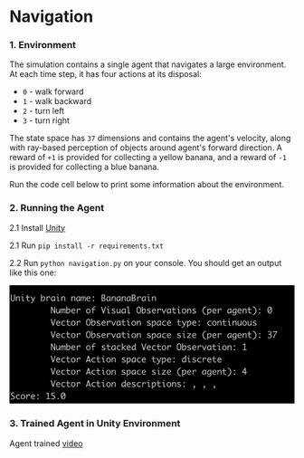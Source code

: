 # Navigation


### 1. Environment

The simulation contains a single agent that navigates a large environment.  At each time step, it has four actions at its disposal:
- `0` - walk forward 
- `1` - walk backward
- `2` - turn left
- `3` - turn right

The state space has `37` dimensions and contains the agent's velocity, along with ray-based perception of objects around agent's forward direction.  A reward of `+1` is provided for collecting a yellow banana, and a reward of `-1` is provided for collecting a blue banana. 

Run the code cell below to print some information about the environment.

### 2. Running the Agent

2.1 Install [Unity](https://github.com/Unity-Technologies/ml-agents/blob/main/docs/Installation.md)  

2.1 Run `pip install -r requirements.txt ` 

2.2 Run `python navigation.py` on your console. You should get an output like this one:  

![ouput](output.png)

### 3. Trained Agent in Unity Environment 

Agent trained [video](https://youtu.be/i6OgvD38fHs)
